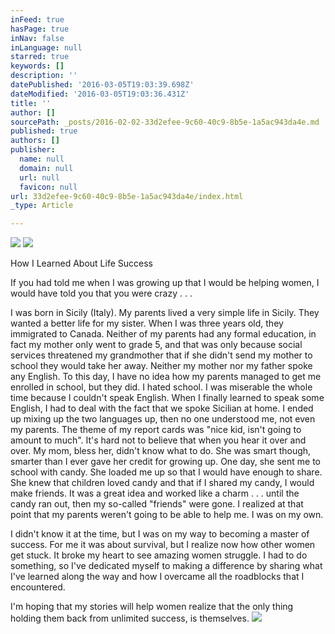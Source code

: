 ```yaml
---
inFeed: true
hasPage: true
inNav: false
inLanguage: null
starred: true
keywords: []
description: ''
datePublished: '2016-03-05T19:03:39.698Z'
dateModified: '2016-03-05T19:03:36.431Z'
title: ''
author: []
sourcePath: _posts/2016-02-02-33d2efee-9c60-40c9-8b5e-1a5ac943da4e.md
published: true
authors: []
publisher:
  name: null
  domain: null
  url: null
  favicon: null
url: 33d2efee-9c60-40c9-8b5e-1a5ac943da4e/index.html
_type: Article

---
```

![](https://the-grid-user-content.s3-us-west-2.amazonaws.com/d2a8bcc6-2c54-43e0-820e-1ca0289f4597.jpg)
![](https://the-grid-user-content.s3-us-west-2.amazonaws.com/899a861e-ba85-4ba0-b939-293cab79b051.jpg)

How I Learned About Life Success

If you had told me when I was growing up that I would be
helping women,  I would have told you that you were crazy . . .  

I was
born in Sicily (Italy).  My parents lived
a very simple life in Sicily.  They
wanted a better life for my sister.  When
I was three years old, they immigrated to Canada.  Neither of my parents had any formal
education, in fact my mother only went to grade 5, and that was only because
social services threatened my grandmother that if she didn't send my mother to
school they would take her away.  Neither
my mother nor my father spoke any English.  To this day, I have no idea how my parents managed to get me enrolled in
school, but they did.  I hated
school.  I was miserable the whole
time because I couldn't speak English.  When I finally learned to speak some English, I had to deal with the fact that we spoke Sicilian at home.  I ended up mixing up the two languages up, then no one understood me, not even my
parents.  The theme of my report cards
was "nice kid, isn't going to amount to much".  It's hard not to believe that when you hear it over and over.  My mom, bless her, didn't know what to do.  She was smart though, smarter than I ever
gave her credit for growing up.  One day,
she sent me to school with candy.  She
loaded me up so that I would have enough to share.  She knew that children loved candy and that if
I shared my candy, I would make friends.  It was a great idea and worked like a charm . . . until the candy ran
out, then my so-called "friends" were gone.  I realized at that point that my parents weren't going to be able to
help me.  I was on my own.

I didn't know it at the time, but I was on
my way to becoming a master of success.  For me it was about survival, but I
realize now how other women get stuck.   It broke my heart to see amazing women struggle.  I had to do something, so I've
dedicated myself to making a difference by sharing what I've learned along the way and how I
overcame all the roadblocks that I encountered.

I'm hoping that my stories will help women realize that the only thing
holding them back from unlimited success, is themselves.
![](https://the-grid-user-content.s3-us-west-2.amazonaws.com/819f97a2-c9bc-4f38-8b1a-1dbdf5b6974b.jpg)